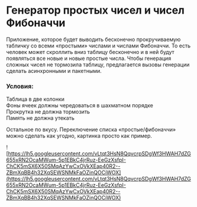 # Генератор простых чисел и чисел Фибоначчи

Приложение, которое будет выводить бесконечно прокручиваемую табличку со всеми «простыми» числами и числами Фибоначчи. 
То есть человек может скроллить вниз таблицу бесконечно и в ней будут появляться все новые и новые простые числа. 
Чтобы генерация сложных чисел не тормозила таблицу, предлагается вызовы генерации сделать асинхронными и пакетными.
  
### Условия:
Таблица в две колонки  
Фоны ячеек должны чередоваться в шахматном порядке  
Прокрутка не должна тормозить  
Память не должна утекать  
  
Остальное по вкусу. Переключение списка «простые/фибоначчи» можно
сделать как угодно, картинка просто как пример.

![https://lh5.googleusercontent.com/vLtqt3HsN8QqvcrpSDgWf3HWAH7dZG655xRN2OcaMWum-5p1EBkC4jrRuz-EeGzXsfpI-ChCK5mSX6X50SMqAzYwCxOVkXEap40R2--ZBmXqBB4h32XqSEWSNMkFaOZinQOCiWOX](https://lh5.googleusercontent.com/vLtqt3HsN8QqvcrpSDgWf3HWAH7dZG655xRN2OcaMWum-5p1EBkC4jrRuz-EeGzXsfpI-ChCK5mSX6X50SMqAzYwCxOVkXEap40R2--ZBmXqBB4h32XqSEWSNMkFaOZinQOCiWOX)
